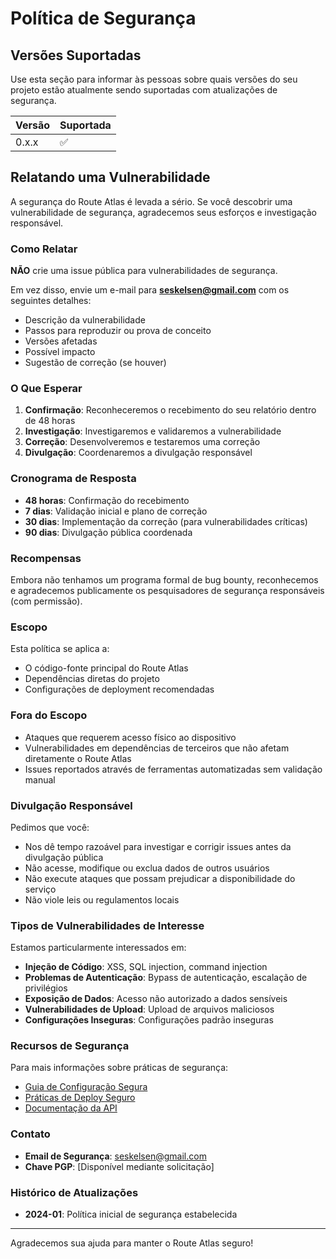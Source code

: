 # Política de Segurança

## Versões Suportadas

Use esta seção para informar às pessoas sobre quais versões do seu projeto estão atualmente sendo suportadas com atualizações de segurança.

| Versão | Suportada          |
| ------- | ------------------ |
| 0.x.x   | :white_check_mark: |

## Relatando uma Vulnerabilidade

A segurança do Route Atlas é levada a sério. Se você descobrir uma vulnerabilidade de segurança, agradecemos seus esforços e investigação responsável.

### Como Relatar

**NÃO** crie uma issue pública para vulnerabilidades de segurança.

Em vez disso, envie um e-mail para **seskelsen@gmail.com** com os seguintes detalhes:

- Descrição da vulnerabilidade
- Passos para reproduzir ou prova de conceito
- Versões afetadas
- Possível impacto
- Sugestão de correção (se houver)

### O Que Esperar

1. **Confirmação**: Reconheceremos o recebimento do seu relatório dentro de 48 horas
2. **Investigação**: Investigaremos e validaremos a vulnerabilidade
3. **Correção**: Desenvolveremos e testaremos uma correção
4. **Divulgação**: Coordenaremos a divulgação responsável

### Cronograma de Resposta

- **48 horas**: Confirmação do recebimento
- **7 dias**: Validação inicial e plano de correção
- **30 dias**: Implementação da correção (para vulnerabilidades críticas)
- **90 dias**: Divulgação pública coordenada

### Recompensas

Embora não tenhamos um programa formal de bug bounty, reconhecemos e agradecemos publicamente os pesquisadores de segurança responsáveis (com permissão).

### Escopo

Esta política se aplica a:

- O código-fonte principal do Route Atlas
- Dependências diretas do projeto
- Configurações de deployment recomendadas

### Fora do Escopo

- Ataques que requerem acesso físico ao dispositivo
- Vulnerabilidades em dependências de terceiros que não afetam diretamente o Route Atlas
- Issues reportados através de ferramentas automatizadas sem validação manual

### Divulgação Responsável

Pedimos que você:

- Nos dê tempo razoável para investigar e corrigir issues antes da divulgação pública
- Não acesse, modifique ou exclua dados de outros usuários
- Não execute ataques que possam prejudicar a disponibilidade do serviço
- Não viole leis ou regulamentos locais

### Tipos de Vulnerabilidades de Interesse

Estamos particularmente interessados em:

- **Injeção de Código**: XSS, SQL injection, command injection
- **Problemas de Autenticação**: Bypass de autenticação, escalação de privilégios
- **Exposição de Dados**: Acesso não autorizado a dados sensíveis
- **Vulnerabilidades de Upload**: Upload de arquivos maliciosos
- **Configurações Inseguras**: Configurações padrão inseguras

### Recursos de Segurança

Para mais informações sobre práticas de segurança:

- [Guia de Configuração Segura](docs/CONFIGURATION.md)
- [Práticas de Deploy Seguro](docs/DEPLOYMENT.md)
- [Documentação da API](docs/API.md)

### Contato

- **Email de Segurança**: seskelsen@gmail.com
- **Chave PGP**: [Disponível mediante solicitação]

### Histórico de Atualizações

- **2024-01**: Política inicial de segurança estabelecida

---

Agradecemos sua ajuda para manter o Route Atlas seguro!
